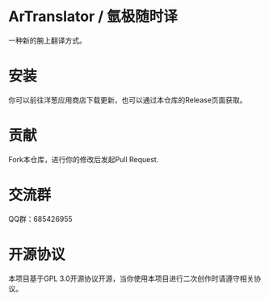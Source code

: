 # ArTranslator / 氩极随时译
一种新的腕上翻译方式。

# 安装
你可以前往洋葱应用商店下载更新，也可以通过本仓库的Release页面获取。

# 贡献
Fork本仓库，进行你的修改后发起Pull Request.

# 交流群
QQ群：685426955

# 开源协议
本项目基于GPL 3.0开源协议开源，当你使用本项目进行二次创作时请遵守相关协议。
